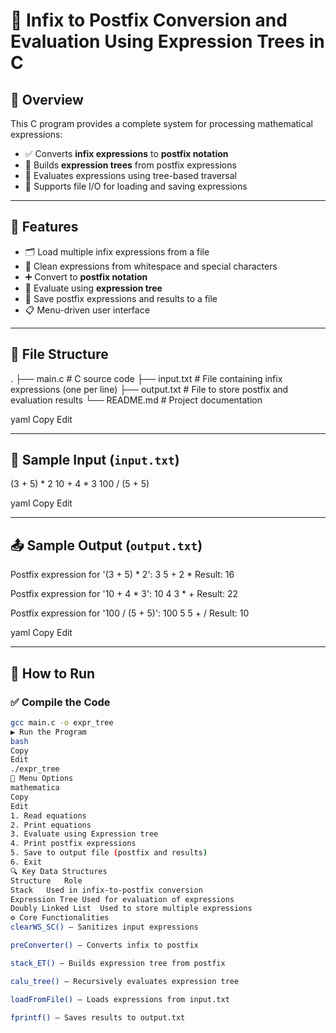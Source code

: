
# 📐 Infix to Postfix Conversion and Evaluation Using Expression Trees in C


## 🧠 Overview

This C program provides a complete system for processing mathematical expressions:

- ✅ Converts **infix expressions** to **postfix notation**
- 🌳 Builds **expression trees** from postfix expressions
- 🧮 Evaluates expressions using tree-based traversal
- 💾 Supports file I/O for loading and saving expressions

---

## 🔧 Features

- 🗂 Load multiple infix expressions from a file
- 📝 Clean expressions from whitespace and special characters
- ➕ Convert to **postfix notation**
- 🧠 Evaluate using **expression tree**
- 📄 Save postfix expressions and results to a file
- 📋 Menu-driven user interface

---

## 📁 File Structure

. ├── main.c # C source code ├── input.txt # File containing infix expressions (one per line) ├── output.txt # File to store postfix and evaluation results └── README.md # Project documentation

yaml
Copy
Edit

---

## 🧪 Sample Input (`input.txt`)

(3 + 5) * 2 10 + 4 * 3 100 / (5 + 5)

yaml
Copy
Edit

---

## 📤 Sample Output (`output.txt`)

Postfix expression for '(3 + 5) * 2': 3 5 + 2 * Result: 16

Postfix expression for '10 + 4 * 3': 10 4 3 * + Result: 22

Postfix expression for '100 / (5 + 5)': 100 5 5 + / Result: 10

yaml
Copy
Edit

---

## 🚀 How to Run

### ✅ Compile the Code
```bash
gcc main.c -o expr_tree
▶️ Run the Program
bash
Copy
Edit
./expr_tree
🧭 Menu Options
mathematica
Copy
Edit
1. Read equations
2. Print equations
3. Evaluate using Expression tree
4. Print postfix expressions
5. Save to output file (postfix and results)
6. Exit
🔍 Key Data Structures
Structure	Role
Stack	Used in infix-to-postfix conversion
Expression Tree	Used for evaluation of expressions
Doubly Linked List	Used to store multiple expressions
⚙️ Core Functionalities
clearWS_SC() – Sanitizes input expressions

preConverter() – Converts infix to postfix

stack_ET() – Builds expression tree from postfix

calu_tree() – Recursively evaluates expression tree

loadFromFile() – Loads expressions from input.txt

fprintf() – Saves results to output.txt
